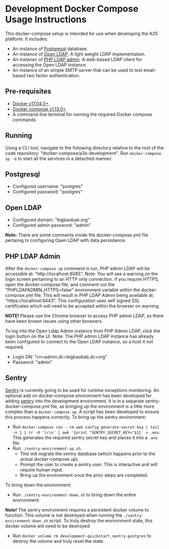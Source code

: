 # Development Docker Compose Usage Instructions

This docker-compose setup is intended for use when developing the A3S platform. It includes:
* An instance of [Postgresql](https://www.postgresql.org) database.
* An instance of [Open LDAP](https://www.openldap.org). A light weight LDAP implementation.
* An instanec of [PHP LDAP admin](https://www.openldap.org). A web-based LDAP client for accessing the Open LDAP instance.
* An instance of an simple SMTP server that can be used to test email-based two factor authentication.

## Pre-requisites

* [Docker v17.04.0+](http://docker.com).
* [Docker compose v1.13.0+](https://docs.docker.com/compose/).
* A command-line terminal for running the required Docker compose commands.

## Running

Using a CLI tool, navigate to the following directory relative to the root of the code repository: "docker-compose/a3s-development". Run ```docker-compose up -d``` to start all the services in a detached manner.

## Postgresql

* Configured username: "postgres"
* Configured password: "postgres"

## Open LDAP

* Configured domain: "bigbaobab.org"
* Configured admin password: "admin"

**Note:** There are some comments inside the docker-compose.yml file pertainig to configuring Open LDAP with data persistence.

## PHP LDAP Admin

After the ```docker-compose up``` command is run, PHP admin LDAP will be accessible at: "http://localhost:8085". Note: You will see a warning on the login screen pertaining to an HTTP only connection. if you require HTTPS, open the docker-compose file, and comment out the "PHPLDAPADMIN_HTTPS=false" environment variable within the docker-compose.yml file. This will result in PHP LDAP Admin being available at: "https://localhost:6443". This configuration uses self signed SSL certificates which will need to be accepted within the browser on warning.

**NOTE!** Please use the Chrome browser to access PHP admin LDAP, as there have been known issues using other browsers.

To log into the Open Ldap Admin instance from PHP Admin LDAP, click the login button on the UI. Note: The PHP admin LDAP instance has already been configured to connect to the Open LDAP instance, so a host it not required.

* Login DN: "cn=admin,dc=bigbaobab,dc=org"
* Password: "admin"

## Sentry

[Sentry](https://sentry.io/welcome/) is currently going to be used for runtime exceptions monitoring. An optional add on docker-compose environment has been developed for adding [sentry](https://sentry.io/welcome/) into the development environment. It is in a separate sentry-docker-compose.yml file, as bringing up the environment is a little more complex than a `docker-compose up`. A script has been developed to ensure this process happens correctly. To bring up the sentry environment:

* Run `docker-compose run --rm web config generate-secret-key | tail -n 1 | tr -d '\r\n' | awk '{print "SENTRY_SECRET_KEY="$1}' > .env`. This generates the required sentry secret key and places it into a `.env` file.
* Run `./sentry-environment-up.sh`.
  * This will migrate the sentry database (which happens prior to the actual docker-compose up).
  * Prompt the user to create a sentry user. This is interactive and will require human input.
  * Bring up the environment once the prior steps are completed.

To bring down the environment:

* Run `./sentry-environment-down.sh` to bring down the entire environment.

**Note!** The sentry environment requires a persistent docker volume to function. This volume is not destroyed when running the `./sentry-environment-down.sh` script. To truly destroy the environment state, this docker volume will need to be destroyed.

* Run `docker volume rm development-quickstart_sentry-postgres` to destroy the volume and truly reset the state.
